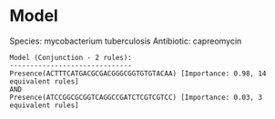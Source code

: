 
# Model

Species: mycobacterium tuberculosis
Antibiotic: capreomycin

```
Model (Conjunction - 2 rules):
------------------------------
Presence(ACTTTCATGACGCGACGGGCGGTGTGTACAA) [Importance: 0.98, 14 equivalent rules]
AND
Presence(ATCCGGCGCGGTCAGGCCGATCTCGTCGTCC) [Importance: 0.03, 3 equivalent rules]

```

